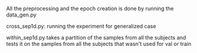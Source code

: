 All the preprocessing and the epoch creation is done by running the data_gen.py

cross_sep1d.py: running the experiment for generalized case

within_sep1d.py takes a partition of the samples from all the subjects and tests it on the samples from all the subjects that wasn't used for val or train
